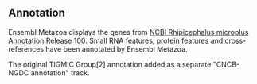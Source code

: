 Annotation
----------

Ensembl Metazoa displays the genes from [NCBI Rhipicephalus microplus Annotation Release 100](https://www.ncbi.nlm.nih.gov/genome/annotation_euk/Rhipicephalus_microplus/100).
Small RNA features, protein features and cross-references have been
annotated by Ensembl Metazoa.

The original TIGMIC Group[2] annotation added as a separate "CNCB-NGDC annotation" track.
